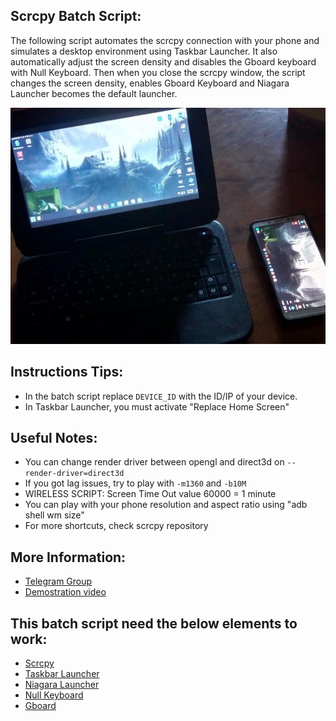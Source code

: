 ## Scrcpy Batch Script:
The following script automates the scrcpy connection with your phone and simulates a desktop environment using Taskbar Launcher. It also automatically adjust the screen density and disables the Gboard keyboard with Null Keyboard. Then when you close the scrcpy window, the script changes the screen density, enables Gboard Keyboard and Niagara Launcher becomes the default launcher.

![screenshot](Screenshots/0.jpg)
## Instructions Tips:
* In the batch script replace `DEVICE_ID` with the ID/IP of your device.
* In Taskbar Launcher, you must activate "Replace Home Screen"
## Useful Notes: 
* You can change render driver between opengl and direct3d on `--render-driver=direct3d`
* If you got lag issues, try to play with `-m1360` and `-b10M`
* WIRELESS SCRIPT: Screen Time Out value 60000 = 1 minute
* You can play with your phone resolution and aspect ratio using "adb shell wm size"
* For more shortcuts, check scrcpy repository
## More Information: 
* [Telegram Group](https://t.me/joinchat/SLlAIfdCFxLeexVB)
* [Demostration video](https://youtu.be/n6CgGz_69eI)
## This batch script need the below elements to work:
* [Scrcpy](https://github.com/Genymobile/scrcpy)
* [Taskbar Launcher](https://github.com/farmerbb/Taskbar)
* [Niagara Launcher](https://github.com/8bitPit/Niagara-Issues)
* [Null Keyboard](https://play.google.com/store/apps/details?id=com.wparam.nullkeyboard&hl=en)
* [Gboard](https://play.google.com/store/apps/details?id=com.google.android.inputmethod.latin&hl=en)
